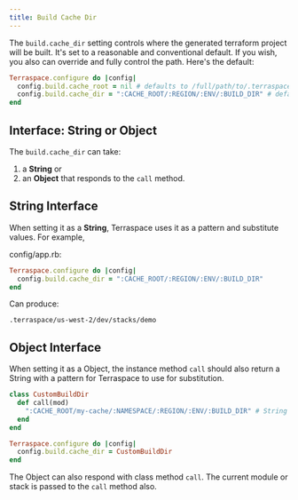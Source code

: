 ```yaml
---
title: Build Cache Dir
---
```


The `build.cache_dir` setting controls where the generated terraform project will be built. It's set to a reasonable and conventional default. If you wish, you also can override and fully control the path. Here's the default:

```ruby
Terraspace.configure do |config|
  config.build.cache_root = nil # defaults to /full/path/to/.terraspace-cache
  config.build.cache_dir = ":CACHE_ROOT/:REGION/:ENV/:BUILD_DIR" # default
end
```

## Interface: String or Object

The `build.cache_dir` can take:

1. a **String** or
2. an **Object** that responds to the `call` method.

## String Interface

When setting it as a **String**, Terraspace uses it as a pattern and substitute values. For example,

config/app.rb:

```ruby
Terraspace.configure do |config|
  config.build.cache_dir = ":CACHE_ROOT/:REGION/:ENV/:BUILD_DIR"
end
```

Can produce:

    .terraspace/us-west-2/dev/stacks/demo

## Object Interface

When setting it as a Object, the instance method `call` should also return a String with a pattern for Terraspace to use for substitution.

```ruby
class CustomBuildDir
  def call(mod)
    ":CACHE_ROOT/my-cache/:NAMESPACE/:REGION/:ENV/:BUILD_DIR" # String is returned
  end
end

Terraspace.configure do |config|
  config.build.cache_dir = CustomBuildDir
end
```

The Object can also respond with class method  `call`. The current module or stack is passed to the `call` method also.

